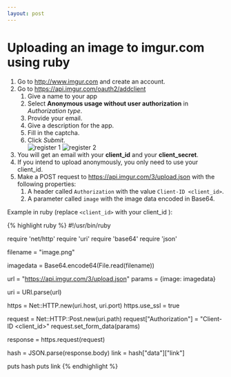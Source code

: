 ```yaml
---
layout: post
---
```


# Uploading an image to imgur.com using ruby 

1. Go to <http://www.imgur.com> and create an account.
2. Go to <https://api.imgur.com/oauth2/addclient>
	1. Give a name to your app
	2. Select **Anonymous usage without user authorization** in _Authorization type_.
	3. Provide your email.
	4. Give a description for the app.
	5. Fill in the captcha.
	6. Click _Submit_.  
![register 1]({{site.url}}/images/2013-11-28-1.png)
![register 2]({{site.url}}/images/2013-11-28-2.png)
3. You will get an email with your **client_id** and your **client_secret**.
4. If you intend to upload anonymously, you only need to use your client_id.
5. Make a POST request to <https://api.imgur.com/3/upload.json> with the following properties:
	1. A header called `Authorization` with the value `Client-ID <client_id>`.
	2. A parameter called `image` with the image data encoded in Base64.


Example in ruby (replace `<client_id>` with your client_id ):

{% highlight ruby %}
#!/usr/bin/ruby

require 'net/http'
require 'uri'
require 'base64'
require 'json'

filename = "image.png"

imagedata = Base64.encode64(File.read(filename))

url = "https://api.imgur.com/3/upload.json"
params = {image: imagedata}

uri = URI.parse(url)

https = Net::HTTP.new(uri.host, uri.port)
https.use_ssl = true

request = Net::HTTP::Post.new(uri.path)
request["Authorization"] = "Client-ID <client_id>"
request.set_form_data(params)

response = https.request(request)

hash = JSON.parse(response.body)
link = hash["data"]["link"]

puts hash
puts link
{% endhighlight %}
